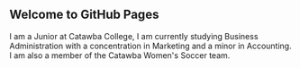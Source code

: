 ## Welcome to GitHub Pages
I am a Junior at Catawba College, I am currently studying Business Administration with a concentration in Marketing and a minor in Accounting. I am also a member of the Catawba Women's Soccer team. 

